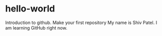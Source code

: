 # hello-world
Introduction to github. Make your first repository 
My name is Shiv Patel. I am learning GitHub right now.
